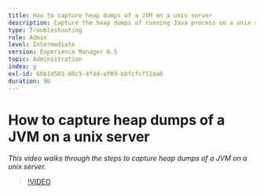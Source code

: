 ```yaml
---
title: How to capture heap dumps of a JVM on a unix server
description: Capture the heap dumps of running Java process on a unix server
type: Troubleshooting
role: Admin
level: Intermediate
version: Experience Manager 6.5
topic: Administration
index: y
exl-id: 6bb1d501-80c5-4f4d-af09-bbfcfcf51aa6
duration: 96
---
```

# How to capture heap dumps of a JVM on a unix  server

*This video walks through the steps to capture heap dumps of a JVM on a unix server.*

>[!VIDEO](https://video.tv.adobe.com/v/335489?quality=12&learn=on)
